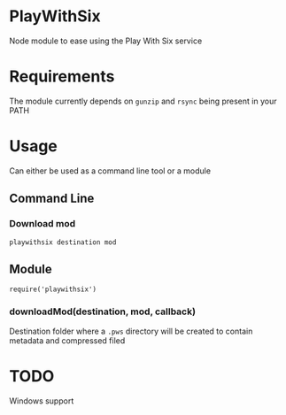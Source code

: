 # PlayWithSix

Node module to ease using the Play With Six service

# Requirements

The module currently depends on `gunzip` and `rsync` being present in your PATH

# Usage

Can either be used as a command line tool or a module

## Command Line

### Download mod

`playwithsix destination mod`

## Module

    require('playwithsix')

### downloadMod(destination, mod, callback)

Destination folder where a `.pws` directory will be created
to contain metadata and compressed filed

# TODO

Windows support
